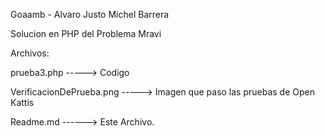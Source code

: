 Goaamb - Alvaro Justo Michel Barrera

Solucion en PHP del Problema Mravi

Archivos:

prueba3.php -----> Codigo

VerificacionDePrueba.png -----> Imagen que paso las pruebas de Open Kattis

Readme.md ------> Este Archivo.
